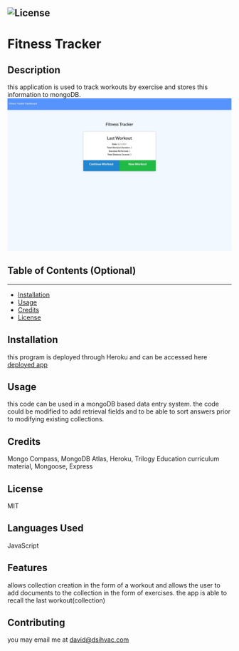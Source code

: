 

  ![License](https://img.shields.io/badge/license-MIT-green)
  ---
  # Fitness Tracker

  ## Description
  
  this application is used to track workouts by exercise and stores this information to mongoDB.
  ![screenshot](https://github.com/davidsackett14/fitnessTracker/blob/main/Web%20capture_23-6-2021_9308_localhost.jpeg)
  
  
  ## Table of Contents (Optional)
  ---
  * [Installation](#installation)
  * [Usage](#usage)
  * [Credits](#credits)
  * [License](#license)
  
  
  ## Installation
  
  this program is deployed through Heroku and can be accessed here [deployed app](https://murmuring-reaches-96545.herokuapp.com/exercise)
  
  
  ## Usage 
  
  this code can be used in a mongoDB based data entry system. the code could be modified to add retrieval fields and to be able to sort answers prior to modifying existing collections. 
  
  
  ## Credits
  
  Mongo Compass, MongoDB Atlas, Heroku, Trilogy Education curriculum material, Mongoose, Express
  
  
  ## License
  
  MIT
  
  
  ## Languages Used

  JavaScript

  ## Features
  
  allows collection creation in the form of a workout and allows the user to add documents to the collection in the form of exercises. the app is able to recall the last workout(collection)
  
  ## Contributing
  
  you may email me at david@dsihvac.com
  
